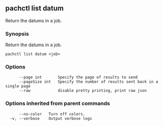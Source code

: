 ## pachctl list datum

Return the datums in a job.

### Synopsis


Return the datums in a job.

```
pachctl list datum <job>
```

### Options

```
      --page int       Specify the page of results to send
      --pageSize int   Specify the number of results sent back in a single page
      --raw            disable pretty printing, print raw json
```

### Options inherited from parent commands

```
      --no-color   Turn off colors.
  -v, --verbose    Output verbose logs
```

